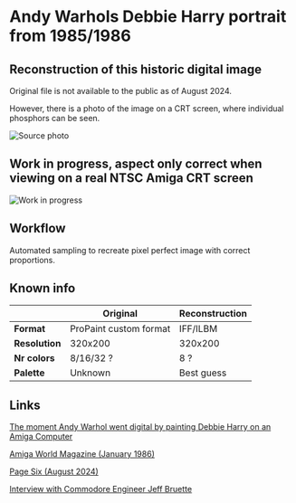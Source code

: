 # Andy Warhols Debbie Harry portrait from 1985/1986

## Reconstruction of this historic digital image

Original file is not available to the public as of August 2024.

However, there is a photo of the image on a CRT screen, where individual phosphors can be seen.

![Source photo](https://raw.github.com/bni/awdh/main/references/excl-missing-andy-warhol-portrait-86405085.jpg)

## Work in progress, aspect only correct when viewing on a real NTSC Amiga CRT screen

![Work in progress](https://raw.github.com/bni/awdh/main/awdh.png)

## Workflow
Automated sampling to recreate pixel perfect image with correct proportions.

## Known info

|                  | Original               | Reconstruction |
|------------------|------------------------|----------------|
| **Format**       | ProPaint custom format | IFF/ILBM       |
| **Resolution**   | 320x200                | 320x200        |
| **Nr colors**    | 8/16/32 ?              | 8 ?            |
| **Palette**      | Unknown                | Best guess     |

## Links

[The moment Andy Warhol went digital by painting Debbie Harry on an Amiga Computer](https://faroutmagazine.co.uk/andy-warhol-debbie-harry-blondie-commodore-amiga-1985/)

[Amiga World Magazine (January 1986)](https://archive.org/details/amiga-world-1986-01)

[Page Six (August 2024)](https://pagesix.com/2024/07/29/lifestyle/long-lost-andy-warhol-portrait-of-debbie-harry-up-for-sale/)

[Interview with Commodore Engineer Jeff Bruette](https://www.youtube.com/watch?v=2FV2_WbQrBE&t=19s)

